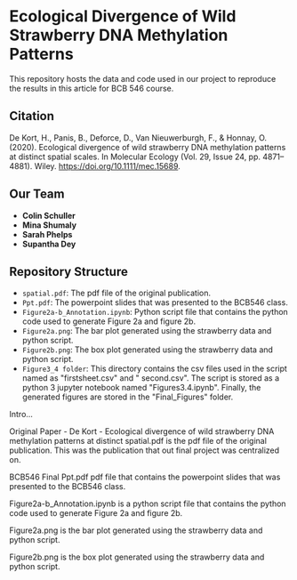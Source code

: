 # Ecological Divergence of Wild Strawberry DNA Methylation Patterns

This repository hosts the data and code used in our project to reproduce the results in this article for BCB 546 course.

## Citation
De Kort, H., Panis, B., Deforce, D., Van Nieuwerburgh, F., & Honnay, O. (2020). Ecological ​divergence of wild strawberry DNA methylation patterns at distinct spatial scales. In ​Molecular Ecology (Vol. 29, Issue 24, pp. 4871–4881). Wiley. https://doi.org/10.1111/mec.15689.

## Our Team
- **Colin Schuller**
- **Mina Shumaly**
- **Sarah Phelps**
- **Supantha Dey**

## Repository Structure
- `spatial.pdf`: The pdf file of the original publication.
- `Ppt.pdf`: The powerpoint slides that was presented to the BCB546 class.
- `Figure2a-b_Annotation.ipynb`: Python script file that contains the python code used to generate Figure 2a and figure 2b.
- `Figure2a.png`: The bar plot generated using the strawberry data and python script. 
- `Figure2b.png`: The box plot generated using the strawberry data and python script.
- `Figure3_4 folder`: This directory contains the csv files used in the script named as "firstsheet.csv" and " second.csv". The script is stored as a python 3 jupyter notebook named "Figures3.4.ipynb". Finally, the generated figures are stored in the "Final_Figures" folder.





Intro...

Original Paper - De Kort - Ecological divergence of wild strawberry DNA methylation patterns at distinct spatial.pdf is the pdf file of the original publication. 
This was the publication that out final project was centralized on.

BCB546 Final Ppt.pdf pdf file that contains the powerpoint slides that was presented to the BCB546 class. 

Figure2a-b_Annotation.ipynb is a python script file that contains the python code used to generate Figure 2a and figure 2b. 

Figure2a.png is the bar plot generated using the strawberry data and python script. 

Figure2b.png is the box plot generated using the strawberry data and python script.
